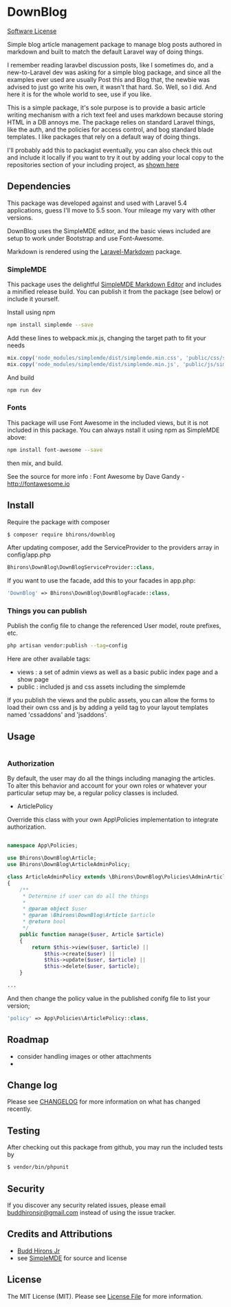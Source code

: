 # DownBlog

[Software License](LICENSE)

Simple blog article management package to manage blog posts authored in markdown and built to match the default Laravel way of doing things.

I remember reading laravbel discussion posts, like I sometimes do, and a new-to-Laravel dev was asking for a simple blog package, and since all the examples ever used are usually Post this and Blog that, the newbie was advised to just go write his own, it wasn't that hard. So. Well, so I did. And here it is for the whole world to see, use if you like.

This is a simple package, it's sole purpose is to provide a basic article writing mechanism with a rich text feel and uses markdown because storing HTML in a DB annoys me. The package relies on standard Laravel things, like the auth, and the policies for access control, and bog standard blade templates. I like packages that rely on a default way of doing things.

I'll probably add this to packagist eventually, you can also check this out and include it locally if you want to try it out by adding your local copy to the repositories section of your including project, as [shown here](https://medium.com/@lasselehtinen/getting-started-on-laravel-package-development-a62110c58ba1)

## Dependencies

This package was developed against and used with Laravel 5.4 applications, guess I'll move to 5.5 soon. Your mileage my vary with other versions.

DownBlog uses the SimpleMDE editor, and the basic views included are setup to work under Bootstrap and use Font-Awesome.

Markdown is rendered using the [Laravel-Markdown](https://github.com/GrahamCampbell/Laravel-Markdown) package.
 
### SimpleMDE

This package uses the delightful [SimpleMDE Markdown Editor](https://simplemde.com/) and includes a minified release build. You can publish it from the package (see below) or include it yourself.

Install using npm
``` bash
npm install simplemde --save
```

Add these lines to webpack.mix.js, changing the target path to fit your needs
``` javascript
mix.copy('node_modules/simplemde/dist/simplemde.min.css', 'public/css/simplemde.min.css');
mix.copy('node_modules/simplemde/dist/simplemde.min.js', 'public/js/simplemde.min.js');
```

And build
``` bash
npm run dev
```

### Fonts

This package will use Font Awesome in the included views, but it is not included in this package.  You can always nstall it using npm as SimpleMDE above:

``` bash
npm install font-awesome --save
```
then mix, and build.

See the source for more info : Font Awesome by Dave Gandy - http://fontawesome.io


## Install

Require the package with composer
``` bash
$ composer require bhirons/downblog
```

After updating composer, add the ServiceProvider to the providers array in config/app.php
``` php
Bhirons\DownBlog\DownBlogServiceProvider::class,
```

If you want to use the facade, add this to your facades in app.php:
``` php
'DownBlog' => Bhirons\DownBlog\DownBlogFacade::class,
```

### Things you can publish

Publish the config file to change the referenced User model, route prefixes, etc.

``` bash
php artisan vendor:publish --tag=config
```

Here are other available tags:
 * views  : a set of admin views as well as a basic public index page and a show page
 * public : included js and css assets including the simplemde
 
 If you publish the views and the public assets, you can allow the forms to load their own css and js by adding a yeild
tag to your layout templates named 'cssaddons' and 'jsaddons'.

## Usage

``` php

```

### Authorization

By default, the user may do all the things including managing the articles. To alter this behavior and account for your own roles or whatever your particular setup may be, a regular policy classes is included.

 * ArticlePolicy
 
Override this class with your own App\Policies implementation to integrate authorization.
``` php

namespace App\Policies;

use Bhirons\DownBlog\Article;
use Bhirons\DownBlog\ArticleAdminPolicy;

class ArticleAdminPolicy extends \Bhirons\DownBlog\Policies\AdminArticlePolicy
{
    /**
     * Determine if user can do all the things
     *
     * @param object $user
     * @param \Bhirons\DownBlog\Article $article
     * @return bool
     */
    public function manage($user, Article $article)
    {
        return $this->view($user, $article) ||
            $this->create($user) ||
            $this->update($user, $article) ||
            $this->delete($user, $article);
    }

...
```

And then change the policy value in the published conifg file to list your version;
``` php
'policy' => App\Policies\ArticlePolicy::class,
```
## Roadmap

 * consider handling images or other attachments
 * 

## Change log

Please see [CHANGELOG](changelog.md) for more information on what has changed recently.

## Testing

After checking out this package from github, you may run the included tests by

``` bash
$ vendor/bin/phpunit
```

## Security

If you discover any security related issues, please email buddhironsjr@gmail.com instead of using the issue tracker.

## Credits and Attributions

- [Budd Hirons Jr](https://github.com/bhirons)
- see [SimpleMDE](https://github.com/sparksuite/simplemde-markdown-editor) for source and license

## License

The MIT License (MIT). Please see [License File](LICENSE.md) for more information.

[link-packagist]: https://packagist.org/packages/bhirons/DownBlog
[link-travis]: https://travis-ci.org/bhirons/DownBlog
[link-scrutinizer]: https://scrutinizer-ci.com/g/bhirons/DownBlog/code-structure
[link-code-quality]: https://scrutinizer-ci.com/g/bhirons/DownBlog
[link-downloads]: https://packagist.org/packages/bhirons/DownBlog
[link-author]: https://github.com/bhirons
[link-contributors]: ../../contributors